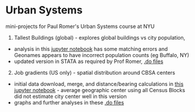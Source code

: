 # Urban Systems
mini-projects for Paul Romer's Urban Systems course at NYU

1. Tallest Buildings (global) - explores global buildings vs city population, 
  * analysis in this [jupyter notebook](https://github.com/crusselsh/UrbanSystems/blob/master/TallestBuildings/DataClean_Buildings.ipynb) has some matching errors and Geonames appears to have incorrect population counts (eg Buffalo, NY)
  * updated version in STATA as required by Prof Romer, [.do files](https://github.com/crusselsh/UrbanSystems/tree/master/TallestBuildings/tallestBuildings_v2)
2. Job gradients (US only) - spatial distribution around CBSA centers
  * initial data download, merge, and distance/bearing calculations in [this jupyter notebook](https://github.com/crusselsh/UrbanSystems/blob/master/Work_Gradients/Urban-workplace-gradients.ipynb) - average geographic center using all Census Blocks did not estimate city center well in this version
  * graphs and further analyses in these [.do files]()
